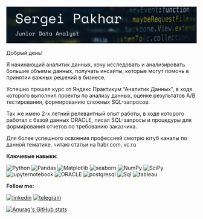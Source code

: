 [![Header](https://github.com/merdin09/merdin09/blob/main/assets/%D0%A1%D0%BD%D0%B8%D0%BC%D0%BE%D0%BA%20%D1%8D%D0%BA%D1%80%D0%B0%D0%BD%D0%B0%202023-05-26%20%D0%B2%2016.07.51.png)](https://github.com/merdin09/merdin09/blob/main/CV/Pakhar-CV.pdf)

Добрый день! 

Я  начинающий аналитик данных, хочу исследовать и анализировать большие объемы данных, получать инсайты, которые могут помочь в принятии важных решений в бизнесе. 

Успешно прошел курс от Яндекс Практикум “Аналитик Данных”, в ходе которого выполнил проекты по анализу данных, оценке результатов А/В тестирования, формированию сложных SQL-запросов.

Так же имею 2-х летний релевантный опыт работы, в ходе которого работал с базой данных ORACLE, писал SQL-запросы и процедуры для формирования отчетов по требованию заказчика.

Для более успешного освоения  профессией смотрю ютуб каналы по данной тематике, читаю статьи на habr.com, vc.ru


**Ключевые навыки:**

![Python](https://img.shields.io/badge/-Python-090909?style=for-the-badge&logo=Python&logoColor=FFFF00)
![Pandas](https://img.shields.io/badge/-Pandas-090909?style=for-the-badge&logo=PANDAS&logoColor=0000FF)
![Matplotlib](https://img.shields.io/badge/-Matplotlib-090909?style=for-the-badge&logo=Matplotlib&logoColor=0000FF)
![seaborn](https://img.shields.io/badge/-seaborn-090909?style=for-the-badge&logo=seaborn&logoColor=0000FF)
![NumPy](https://img.shields.io/badge/-NumPy-090909?style=for-the-badge&logo=NumPy&logoColor=87CEEB)
![SciPy](https://img.shields.io/badge/-SciPy-090909?style=for-the-badge&logo=SciPy&logoColor=6495ED	)
![jupyternotebook](https://img.shields.io/badge/-jupyternotebook-090909?style=for-the-badge&logo=jupyter&logoColor=FFA500	)
![ORACLE](https://img.shields.io/badge/-ORACLE-090909?style=for-the-badge&logo=ORACLE&logoColor=B22222)
![postgresql](https://img.shields.io/badge/-postgresql-090909?style=for-the-badge&logo=postgresql&logoColor=1E90FF)
![Sql](https://img.shields.io/badge/-Sql-090909?style=for-the-badge&logo=Sql&logoColor=1E90FF)
![tableau](https://img.shields.io/badge/-tableau-090909?style=for-the-badge&logo=tableau&logoColor=DAA520)


**Follow me:**

[![linkedin](https://img.shields.io/badge/-linkedin-090909?style=for-the-badge&logo=linkedin&logoColor=00BFFF)](https://www.linkedin.com/in/sergei-pakhar-209160113/)
[![telegram](https://img.shields.io/badge/-telegram-090909?style=for-the-badge&logo=telegram&logoColor=87CEFA)](@toesnbxhs)



[![Anurag's GitHub stats](https://github-readme-stats.vercel.app/api?username=merdin09&show_icons=true)](https://github.com/anuraghazra/github-readme-stats)